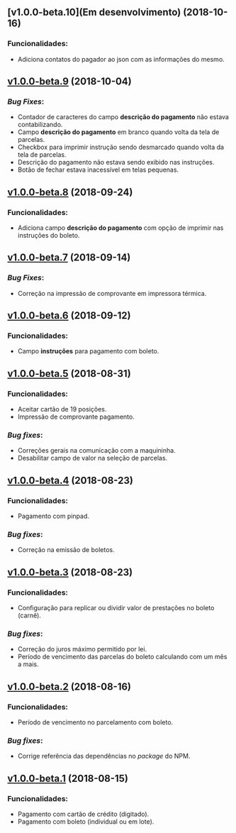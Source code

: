 ## [v1.0.0-beta.10](Em desenvolvimento) (2018-10-16)
### Funcionalidades:
- Adiciona contatos do pagador ao json com as informações do mesmo.
## [v1.0.0-beta.9](https://github.com/paggcerto-sa/paggcerto-lightbox/releases/tag/v1.0.0-beta.9) (2018-10-04)
### _Bug Fixes_:
- Contador de caracteres do campo **descrição do pagamento** não estava contabilizando.
- Campo **descrição do pagamento** em branco quando volta da tela de parcelas.
- Checkbox para imprimir instrução sendo desmarcado quando volta da tela de parcelas.
- Descrição do pagamento não estava sendo exibido nas instruções.
- Botão de fechar estava inacessível em telas pequenas.
## [v1.0.0-beta.8](https://github.com/paggcerto-sa/paggcerto-lightbox/releases/tag/v1.0.0-beta.8) (2018-09-24)
### Funcionalidades:
- Adiciona campo **descrição do pagamento** com opção de imprimir nas instruções do boleto.
## [v1.0.0-beta.7](https://github.com/paggcerto-sa/paggcerto-lightbox/releases/tag/v1.0.0-beta.7) (2018-09-14)
### _Bug Fixes_:
- Correção na impressão de comprovante em impressora térmica.
## [v1.0.0-beta.6](https://github.com/paggcerto-sa/paggcerto-lightbox/releases/tag/v1.0.0-beta.6) (2018-09-12)
### Funcionalidades:
- Campo **instruções** para pagamento com boleto.
## [v1.0.0-beta.5](https://github.com/paggcerto-sa/paggcerto-lightbox/releases/tag/v1.0.0-beta.5) (2018-08-31)
### Funcionalidades:
- Aceitar cartão de 19 posições.
- Impressão de comprovante pagamento.
### _Bug fixes_:
- Correções gerais na comunicação com a maquininha.
- Desabilitar campo de valor na seleção de parcelas.
## [v1.0.0-beta.4](https://github.com/paggcerto-sa/paggcerto-lightbox/releases/tag/v1.0.0-beta.4) (2018-08-23)
### Funcionalidades:
- Pagamento com pinpad.
### _Bug fixes_:
- Correção na emissão de boletos.
## [v1.0.0-beta.3](https://github.com/paggcerto-sa/paggcerto-lightbox/releases/tag/v1.0.0-beta.3) (2018-08-23)
### Funcionalidades:
- Configuração para replicar ou dividir valor de prestações no boleto (carnê).
### _Bug fixes_:
- Correção do juros máximo permitido por lei.
- Período de vencimento das parcelas do boleto calculando com um mês a mais.
## [v1.0.0-beta.2](https://github.com/paggcerto-sa/paggcerto-lightbox/releases/tag/v1.0.0-beta.2) (2018-08-16)
### Funcionalidades:
- Período de vencimento no parcelamento com boleto.
### _Bug fixes_:
- Corrige referência das dependências no _package_ do NPM.
## [v1.0.0-beta.1](https://github.com/paggcerto-sa/paggcerto-lightbox/releases/tag/v1.0.0-beta.1) (2018-08-15)
### Funcionalidades:
- Pagamento com cartão de crédito (digitado).
- Pagamento com boleto (individual ou em lote).
